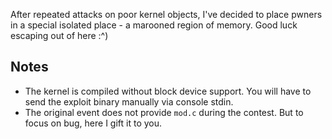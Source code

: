 After repeated attacks on poor kernel objects, I've decided to place pwners in a special isolated place - a marooned region of memory. Good luck escaping out of here :^)

## Notes

* The kernel is compiled without block device support. You will have to
  send the exploit binary manually via console stdin.
* The original event does not provide `mod.c` during the contest.
  But to focus on bug, here I gift it to you.
